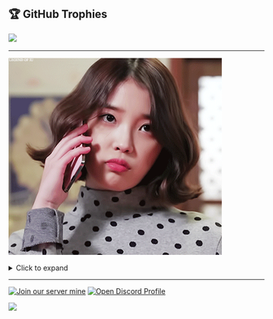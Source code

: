## 🏆 GitHub Trophies
![](https://github-profile-trophy.vercel.app/?username=a1ema&theme=radical&no-frame=false&no-bg=true&margin-w=4)

---
![](/images/20150715_031714_-1431811231.gif)



<details>
  <summary>Click to expand</summary>
  
  | Title | Badge |
| --- | --- |
| Arctic Code Vault Contributor | ![Arctic Code Vault Badge](https://github.com/a1ema/a1ema/blob/main/images/a_96571e155b487b42d03a6bbedc52df1c.gif?raw=true) |
| Arctic Code Vault Contributor | ![Arctic Code Vault Badge](https://github.com/a1ema/a1ema/blob/main/images/iu-cute-ezgif.com-video-to-gif-converter.gif?raw=true) |
| Arctic Code Vault Contributor | ![Arctic Code Vault Badge](https://github.com/a1ema/a1ema/blob/main/images/oie_142252485sLePzbO-ezgif.com-optimize.gif?raw=true) |

| Arctic Code Vault Contributor | ![Arctic Code Vault Badge](https://github.com/a1ema/a1ema/blob/main/images/oie_142252485sLePzbO-ezgif.com-optimize.gif?raw=true) |
| Arctic Code Vault Contributor | ![Arctic Code Vault Badge](https://github.com/a1ema/a1ema/blob/main/images/oie_142252485sLePzbO-ezgif.com-optimize.gif?raw=true) |

</details>

---

[![Join our server mine](https://img.shields.io/badge/Join%20our%20server%20mine-6F42C1?style=plastic&logo=discord&logoColor=white)](https://discord.gg/2ka2sbXe79)
[![Open Discord Profile](https://img.shields.io/badge/Open%20Discord%20Profile-6F42C1?style=plastic&logo=discord&logoColor=white)](https://discordapp.com/users/896599638604398603)



<!--

```diff
- GitHub Sponsor
+ Public Sponsor
- Mars 2020 Helicopter Contributor
+ Mars 2020 Contributor
```

---

| Title | Badge |
| --- | --- |
Arctic Code Vault Contributor | ![Arctic Code Vault Contributor Achievement Badge](/images/2021-04-19-2022-06-09/badge-arctic-code-vault-small.png)
GitHub Sponsor | ![GitHub Sponsor Achievement Badge](/images/2021-04-19-2022-06-09/badge-sponsors-small.png)
Mars 2020 Helicopter Contributor | ![Mars 2020 Helicopter Contributor Achievement Badge](images/2021-04-19-2022-06-09/badge-mars-2020-small.png)

-->

![](https://komarev.com/ghpvc/?username=a1ema)





